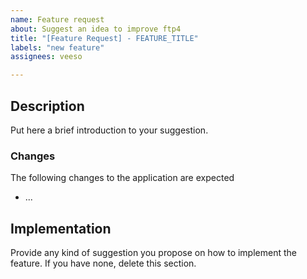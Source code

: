 ```yaml
---
name: Feature request
about: Suggest an idea to improve ftp4
title: "[Feature Request] - FEATURE_TITLE"
labels: "new feature"
assignees: veeso

---
```


## Description

Put here a brief introduction to your suggestion.

### Changes

The following changes to the application are expected

- ...

## Implementation

Provide any kind of suggestion you propose on how to implement the feature.
If you have none, delete this section.
